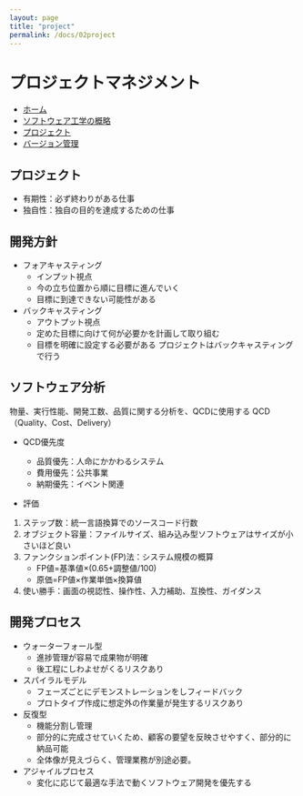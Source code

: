 ```yaml
---
layout: page
title: "project"
permalink: /docs/02project
---
```


# プロジェクトマネジメント

- [ホーム](/docs)
- [ソフトウェア工学の概略](/docs/01outline)
- [プロジェクト](/docs/02project)
- [バージョン管理](/docs/03version)

## プロジェクト
- 有期性：必ず終わりがある仕事
- 独自性：独自の目的を達成するための仕事

## 開発方針
- フォアキャスティング
    - インプット視点
    - 今の立ち位置から順に目標に進んでいく
    - 目標に到達できない可能性がある
- バックキャスティング
    - アウトプット視点
    - 定めた目標に向けて何が必要かを計画して取り組む
    - 目標を明確に設定する必要がある
プロジェクトはバックキャスティングで行う

## ソフトウェア分析
物量、実行性能、開発工数、品質に関する分析を、QCDに使用する
QCD（Quality、Cost、Delivery）

- QCD優先度
    - 品質優先：人命にかかわるシステム
    - 費用優先：公共事業
    - 納期優先：イベント関連

- 評価
1. ステップ数：統一言語換算でのソースコード行数
2. オブジェクト容量：ファイルサイズ、組み込み型ソフトウェアはサイズが小さいほど良い
3. ファンクションポイント(FP)法：システム規模の概算
    - FP値=基準値×(0.65+調整値/100)
    - 原価=FP値×作業単価×換算値
4. 使い勝手：画面の視認性、操作性、入力補助、互換性、ガイダンス

## 開発プロセス
- ウォーターフォール型
    - 進捗管理が容易で成果物が明確
    - 後工程にしわよせがくるリスクあり
- スパイラルモデル
    - フェーズごとにデモンストレーションをしフィードバック
    - プロトタイプ作成に想定外の作業量が発生するリスクあり
- 反復型
    - 機能分割し管理
    - 部分的に完成させていくため、顧客の要望を反映させやすく、部分的に納品可能
    - 全体像が見えづらく、管理業務が別途必要。
- アジャイルプロセス
    - 変化に応じて最適な手法で動くソフトウェア開発を優先する



